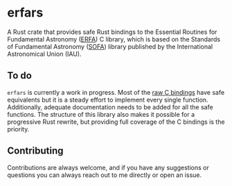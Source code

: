 # erfars

A Rust crate that provides safe Rust bindings to the Essential Routines for Fundamental Astronomy ([ERFA](https://github.com/liberfa/erfa)) C library, which is based on the Standards of Fundamental Astronomy ([SOFA](https://www.iausofa.org/index.html)) library published by the International Astronomical Union (IAU).

## To do

`erfars` is currently a work in progress. Most of the [raw C bindings](./src/raw.rs) have safe equivalents but it is a steady effort to implement every single function. Additionally, adequate documentation needs to be added for all the safe functions. The structure of this library also makes it possible for a progressive Rust rewrite, but providing full coverage of the C bindings is the priority.

## Contributing

Contributions are always welcome, and if you have any suggestions or questions you can always reach out to me directly or open an issue.
